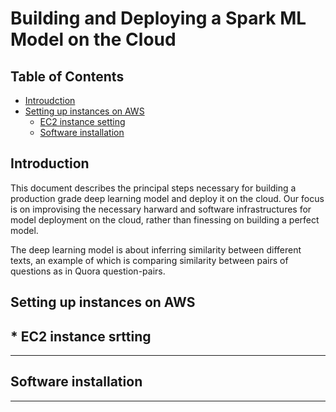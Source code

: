 # Building and Deploying a Spark ML Model on the Cloud
## Table of Contents  

* [Introudction](#ab)  
* [Setting up instances on AWS](#ac) 
  * [EC2 instance setting](#ad)
  * [Software installation](#ae)

<a name = "ab"/>

## Introduction

This document describes the principal steps necessary for building a production grade deep learning model and deploy it on the cloud. Our focus is on improvising the necessary harward and software infrastructures for model deployment on the cloud, rather than finessing on building a perfect model. 

The deep learning model is about inferring similarity between different texts, an example of which is comparing similarity between pairs of questions as in Quora question-pairs.  

<a name ="ac"/>

## Setting up instances on AWS

<a name = "ad"/>

 ## * EC2 instance srtting
 ------------------

Software installation
---------------------
---------------------
